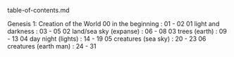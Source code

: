 table-of-contents.md

Genesis 1: Creation of the World
  00 in the beginning       : 01 - 02
  01 light and darkness     : 03 - 05
  02 land/sea sky (expanse) : 06 - 08
  03 trees (earth)          : 09 - 13
  04 day night (lights)     : 14 - 19
  05 creatures (sea sky)    : 20 - 23
  06 creatures (earth man)  : 24 - 31